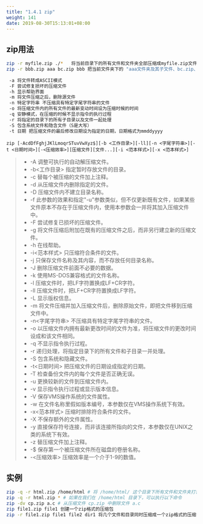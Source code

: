 ```yaml
---
title: "1.4.1 zip"
weight: 141
date: 2019-08-30T15:13:01+08:00
---
```


## zip用法

```bash
zip -r myfile.zip ./*   将当前目录下的所有文件和文件夹全部压缩成myfile.zip文件,－r表示递归压缩子目录下所有文件. 
zip -r bbb.zip aaa bc.zip bbb 把当前文件夹下的 "aaa文件夹及其子文件、bc.zip、bbb文件夹及其子文件" 全都压缩成一个bbb.zip 
  
 -a 将文件转成ASCII模式 
 -F 尝试修复损坏的压缩文件 
 -h 显示帮助界面 
 -m 将文件压缩之后，删除源文件 
 -n 特定字符串 不压缩具有特定字尾字符串的文件 
 -o 将压缩文件内的所有文件的最新变动时间设为压缩时候的时间 
 -q 安静模式，在压缩的时候不显示指令的执行过程 
 -r 将指定的目录下的所有子目录以及文件一起处理 
 -S 包含系统文件和隐含文件（S是大写） 
 -t 日期 把压缩文件的最后修改日期设为指定的日期，日期格式为mmddyyyy
```

```base
zip [-AcdDfFghjJKlLmoqrSTuvVwXyz$][-b <工作目录>][-ll][-n <字尾字符串>][-t <日期时间>][-<压缩效率>][压缩文件][文件...][-i <范本样式>][-x <范本样式>]
```

> * -A 调整可执行的自动解压缩文件。
> * -b<工作目录> 指定暂时存放文件的目录。
> * -c 替每个被压缩的文件加上注释。
> * -d 从压缩文件内删除指定的文件。
> * -D 压缩文件内不建立目录名称。
> * -f 此参数的效果和指定"-u"参数类似，但不仅更新既有文件，如果某些文件原本不存在于压缩文件内，使用本参数会一并将其加入压缩文件中。
> * -F 尝试修复已损坏的压缩文件。
> * -g 将文件压缩后附加在既有的压缩文件之后，而非另行建立新的压缩文件。
> * -h 在线帮助。
> * -i<范本样式> 只压缩符合条件的文件。
> * -j 只保存文件名称及其内容，而不存放任何目录名称。
> * -J 删除压缩文件前面不必要的数据。
> * -k 使用MS-DOS兼容格式的文件名称。
> * -l 压缩文件时，把LF字符置换成LF+CR字符。
> * -ll 压缩文件时，把LF+CR字符置换成LF字符。
> * -L 显示版权信息。
> * -m 将文件压缩并加入压缩文件后，删除原始文件，即把文件移到压缩文件中。
> * -n<字尾字符串> 不压缩具有特定字尾字符串的文件。
> * -o 以压缩文件内拥有最新更改时间的文件为准，将压缩文件的更改时间设成和该文件相同。
> * -q 不显示指令执行过程。
> * -r 递归处理，将指定目录下的所有文件和子目录一并处理。
> * -S 包含系统和隐藏文件。
> * -t<日期时间> 把压缩文件的日期设成指定的日期。
> * -T 检查备份文件内的每个文件是否正确无误。
> * -u 更换较新的文件到压缩文件内。
> * -v 显示指令执行过程或显示版本信息。
> * -V 保存VMS操作系统的文件属性。
> * -w 在文件名称里假如版本编号，本参数仅在VMS操作系统下有效。
> * -x<范本样式> 压缩时排除符合条件的文件。
> * -X 不保存额外的文件属性。
> * -y 直接保存符号连接，而非该连接所指向的文件，本参数仅在UNIX之类的系统下有效。
> * -z 替压缩文件加上注释。
> * -$ 保存第一个被压缩文件所在磁盘的卷册名称。
> * -<压缩效率> 压缩效率是一个介于1-9的数值。

## 实例

```bash
zip -q -r html.zip /home/html # 将 /home/html/ 这个目录下所有文件和文件夹打包为当前目录下的 html.zip
zip -q -r html.zip * # 如果在我们在 /home/html 目录下，可以执行以下命令
zip -dv cp.zip a.c # 从压缩文件 cp.zip 中删除文件 a.c
zip file1.zip file1 创建一个zip格式的压缩包 
zip -r file1.zip file1 file2 dir1 将几个文件和目录同时压缩成一个zip格式的压缩包 
```
